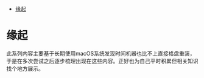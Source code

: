 <!--ts-->
* [缘起](#缘起)

<!-- Created by https://github.com/ekalinin/github-markdown-toc -->
<!-- Added by: kuanhsiaokuo, at: Sat Jul  2 16:39:41 CST 2022 -->

<!--te-->
# 缘起

此系列内容主要基于长期使用macOS系统发现时间机器也比不上直接格盘重装，于是在多次尝试之后逐步梳理出现在这些内容。正好也为自己平时积累但相关知识找个地方展示。